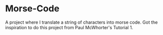# Morse-Code
A project where I translate a string of characters into morse code. Got the inspiration to do this project from Paul McWhorter's Tutorial 1.
